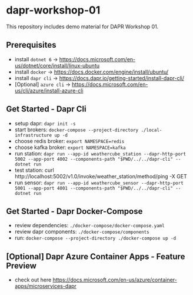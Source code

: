 # dapr-workshop-01

This repository includes demo material for DAPR Workshop 01.

## Prerequisites
- install `dotnet 6` -> https://docs.microsoft.com/en-us/dotnet/core/install/linux-ubuntu
- install `docker` -> https://docs.docker.com/engine/install/ubuntu/
- install `dapr cli` -> https://docs.dapr.io/getting-started/install-dapr-cli/
- [Optional] `azure cli` -> https://docs.microsoft.com/en-us/cli/azure/install-azure-cli

## Get Started - Dapr Cli
- setup dapr: `dapr init -s`
- start brokers: `docker-compose --project-directory ./local-infrastructure up -d`
- choose redis broker: `export NAMESPACE=redis`
- choose kafka broker: `export NAMESPACE=kafka`
- run station: `dapr run --app-id weathercube_station --dapr-http-port 5002 --app-port 4002 --components-path "$PWD/../../dapr-cli" -- dotnet run`
- test station: curl http://localhost:5002/v1.0/invoke/weather_station/method/ping -X GET
- run sensor: `dapr run --app-id weathercube_sensor --dapr-http-port 5001 --app-port 4001 --components-path "$PWD/../../dapr-cli" -- dotnet run` 

## Get Started - Dapr Docker-Compose
- review dependencies: `./docker-compose/docker-compose.yaml`
- review dapr components: `./docker-compose/components`
- run: `docker-compose --project-directory ./docker-compose up -d`

## [Optional] Dapr Azure Container Apps - Feature Preview
- check out here  https://docs.microsoft.com/en-us/azure/container-apps/microservices-dapr